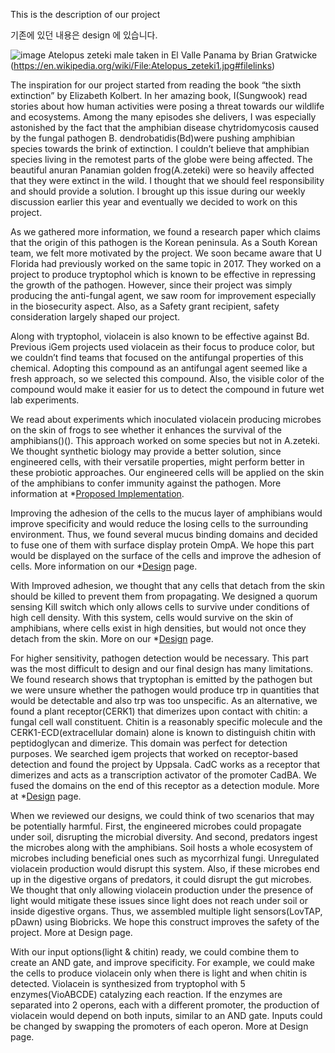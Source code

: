 This is the description of our project

기존에 있던 내용은 design 에 있습니다.

![image](https://user-images.githubusercontent.com/87188354/133916832-f99b33b3-2390-4415-b899-110eb1a7d15f.png)
Atelopus zeteki male taken in El Valle Panama by Brian Gratwicke (https://en.wikipedia.org/wiki/File:Atelopus_zeteki1.jpg#filelinks)

The inspiration for our project started from reading the book “the sixth extinction” by Elizabeth Kolbert. In her amazing book, I(Sungwook) read stories about how human activities were posing a threat towards our wildlife and ecosystems. Among the many episodes she delivers, I was especially astonished by the fact that the amphibian disease chytridomycosis caused by the fungal pathogen B. dendrobatidis(Bd)were pushing amphibian species towards the brink of extinction. I couldn’t believe that amphibian species living in the remotest parts of the globe were being affected. The beautiful anuran Panamian golden frog(A.zeteki) were so heavily affected that they were extinct in the wild. I thought that we should feel responsibility and should provide a solution. I brought up this issue during our weekly discussion earlier this year and eventually we decided to work on this project. 

As we gathered more information, we found a research paper which claims that the origin of this pathogen is the Korean peninsula. As a South Korean team, we felt more motivated by the project. 
We soon became aware that U Florida had previously worked on the same topic in 2017. They worked on a project to produce tryptophol which is known to be effective in repressing the growth of the pathogen. However, since their project was simply producing the anti-fungal agent, we saw room for improvement especially in the biosecurity aspect. Also, as a Safety grant recipient, safety consideration largely shaped our project. 

Along with tryptophol, violacein is also known to be effective against Bd. Previous iGem projects used violacein as their focus to produce color, but we couldn’t find teams that focused on the antifungal properties of this chemical. Adopting this compound as an antifungal agent seemed like a fresh approach, so we selected this compound. Also, the visible color of the compound would make it easier for us to detect the compound in future wet lab experiments. 

We read about experiments which inoculated violacein producing microbes on the skin of frogs to see whether it enhances the survival of the amphibians()(). This approach worked on some species but not in A.zeteki. We thought synthetic biology may provide a better solution, since engineered cells, with their versatile properties, might perform better in these probiotic approaches. Our engineered cells will be applied on the skin of the amphibians to confer immunity against the pathogen. More information at *[Proposed Implementation](https://github.com/KUAS-Korea/KUAS-2021-igem/blob/main/Project/ProposedImplementation.md).

Improving the adhesion of the cells to the mucus layer of amphibians would improve specificity and would reduce the losing cells to the surrounding environment. Thus, we found several mucus binding domains and decided to fuse one of them with surface display protein OmpA. We hope this part would be displayed on the surface of the cells and improve the adhesion of cells. More information on our *[Design](https://github.com/KUAS-Korea/KUAS-2021-igem/blob/main/Project/Design.md) page.

With Improved adhesion, we thought that any cells that detach from the skin should be killed to prevent them from propagating. We designed a quorum sensing Kill switch which only allows cells to survive under conditions of high cell density. With this system, cells would survive on the skin of amphibians, where cells exist in high densities, but would not once they detach from the skin. More on our *[Design](https://github.com/KUAS-Korea/KUAS-2021-igem/blob/main/Project/Design.md) page.

For higher sensitivity, pathogen detection would be necessary. This part was the most difficult to design and our final design has many limitations. We found research shows that tryptophan is emitted by the pathogen but we were unsure whether the pathogen would produce trp in quantities that would be detectable and also trp was too unspecific. 
As an alternative, we found a plant receptor(CERK1) that dimerizes upon contact with chitin: a fungal cell wall constituent. Chitin is a reasonably specific molecule and the CERK1-ECD(extracellular domain) alone is known to distinguish chitin with peptidoglycan and dimerize. This domain was perfect for detection purposes. We searched igem projects that worked on receptor-based detection and found the project by Uppsala. CadC works as a receptor that dimerizes and acts as a transcription activator of the promoter CadBA. We fused the domains on the end of this receptor as a detection module. More at *[Design](https://github.com/KUAS-Korea/KUAS-2021-igem/blob/main/Project/Design.md) page.

When we reviewed our designs, we could think of two scenarios that may be potentially harmful. First, the engineered microbes could propagate under soil, disrupting the microbial diversity. And second, predators ingest the microbes along with the amphibians. Soil hosts a whole ecosystem of microbes including beneficial ones such as mycorrhizal fungi. Unregulated violacein production would disrupt this system. Also, if these microbes end up in the digestive organs of predators, it could disrupt the gut microbes. We thought that only allowing violacein production under the presence of light would mitigate these issues since light does not reach under soil or inside digestive organs. Thus, we assembled multiple light sensors(LovTAP, pDawn) using Biobricks. We hope this construct improves the safety of the project. More at Design page.

With our input options(light & chitin) ready, we could combine them to create an AND gate, and improve specificity. For example, we could make the cells to produce violacein only when there is light and when chitin is detected. Violacein is synthesized from tryptophol with 5 enzymes(VioABCDE) catalyzing each reaction. If the enzymes are separated into 2 operons, each with a different promoter, the production of violacein would depend on both inputs, similar to an AND gate. Inputs could be changed by swapping the promoters of each operon. More at Design page. 

